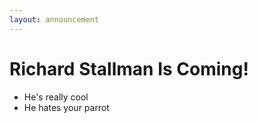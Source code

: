 ```yaml
---
layout: announcement
---
```

# Richard Stallman Is Coming!
- He's really cool
- He hates your parrot
